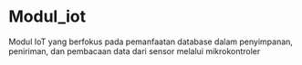# Modul_iot
Modul IoT yang berfokus pada pemanfaatan database dalam penyimpanan, peniriman, dan pembacaan data dari sensor melalui mikrokontroler
